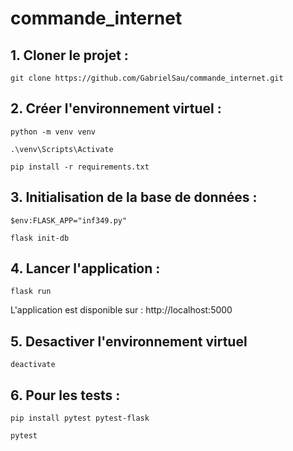 # commande_internet

## 1. Cloner le projet : 

``git clone https://github.com/GabrielSau/commande_internet.git``

## 2. Créer l'environnement virtuel :

``python -m venv venv``

``.\venv\Scripts\Activate``

``pip install -r requirements.txt``

## 3. Initialisation de la base de données :

``$env:FLASK_APP="inf349.py"``

``flask init-db``

## 4. Lancer l'application :

``flask run``

L'application est disponible sur : http://localhost:5000

## 5. Desactiver l'environnement virtuel

``deactivate``


## 6. Pour les tests : 

``pip install pytest pytest-flask``

``pytest``


